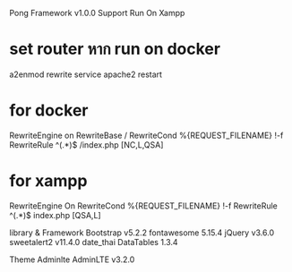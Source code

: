 Pong Framework v1.0.0 Support Run On Xampp

# set router หาก  run on docker
a2enmod rewrite
service apache2   restart

# for docker
RewriteEngine on
RewriteBase /
RewriteCond %{REQUEST_FILENAME} !-f
RewriteRule ^(.*)$ /index.php [NC,L,QSA]


# for xampp
RewriteEngine On
RewriteCond %{REQUEST_FILENAME} !-f
RewriteRule ^(.*)$ index.php [QSA,L]



library & Framework
Bootstrap  v5.2.2
fontawesome 5.15.4
jQuery v3.6.0
sweetalert2 v11.4.0
date_thai
DataTables 1.3.4

Theme Adminlte
AdminLTE v3.2.0